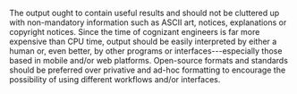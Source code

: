 

The output ought to contain useful results and should not be cluttered up with non-mandatory information such as ASCII art, notices, explanations or copyright notices.
Since the time of cognizant engineers is far more expensive than CPU time, output should be easily interpreted by either a human or, even better, by other programs or interfaces---especially those based in mobile and/or web platforms. Open-source formats and standards should be preferred over privative and ad-hoc formatting to encourage the possibility of using different workflows and/or interfaces.

